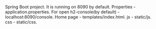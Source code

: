 Spring Boot project. It is running on 8090 by default. 
Properties - application.properties. For open h2-console(by default) - localhost:8090/console.
Home page - templates/index.html.
js - static/js.
css - static/css.

